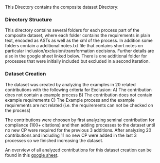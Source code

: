 This Directory contains the composite dataset Directory:
### Directory Structure
This directory contains several folders for each process part of the composite dataset, where each folder contains the requirements in plain text, encoded as ASTs as well as the xml of the process. In addition some folders contain a additional notes.txt file that contains short notes on particular inclusion/exclusion/transformation decisions. Further details are also in the google sheet linked below. There is one additional folder for processes that were initially included but excluded in a second iteration.


### Dataset Creation
The dataset was created by analyzing the examples in 20 related contributions with the following criteria for Exclusion:
A) The contribution does not contain a example process
B) The contribution does not contain example requirements
C) The Example process and the example requirements are not related (i.e. the requirements can not be checked on the process)

The contributions were choosen by first analyzing seminal contribution for compliance (100+ citations) and then adding processes to the dataset until no new CP were required for the previous 3 additions. After analyzing 20 contributions and including 11 no new CP were added in the last 3 processes so we finished increasing the dataset.

An overview of all analyzed contributions for this dataset creation can be found in this [google sheet](https://docs.google.com/spreadsheets/d/1fDf-lSw2ICQe86C-97KKDQrR5Dca5_-2ycjm7HDUTcY/edit?usp=sharing).

